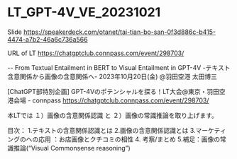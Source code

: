 # LT_GPT-4V_VE_20231021

Slide
https://speakerdeck.com/otanet/tai-tian-bo-san-0f3d886c-b415-4474-a7b2-46a6c736a566

URL of LT
https://chatgptclub.connpass.com/event/298703/

--
From Textual Entailment in BERT to Visual Entailment in GPT-4V
-テキスト含意関係から画像の含意関係へ-
2023年10月20日(金) @羽田空港 太田博三

[ChatGPT部特別企画] GPT-4Vのポテンシャルを探る！LT大会@東京・羽田空港会場 - connpass
https://chatgptclub.connpass.com/event/298703/

本LTでは
１）画像の含意関係認識
と
２）画像の常識推論を取り上げます。

目次：
1.テキストの含意関係認識とは
2.画像の含意関係認識とは
3.マーケティングのへの応用
：お店画像とクチコミの相性
4. 考察/まとめ
5.補足：画像の常識推論(“Visual Commonsense reasoning”)
